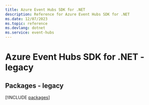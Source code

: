 ```yaml
---
title: Azure Event Hubs SDK for .NET
description: Reference for Azure Event Hubs SDK for .NET
ms.date: 12/07/2023
ms.topic: reference
ms.devlang: dotnet
ms.service: event-hubs
---
```

# Azure Event Hubs SDK for .NET - legacy
## Packages - legacy
[!INCLUDE [packages](event-hubs-index.md)]